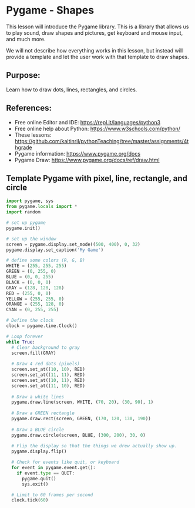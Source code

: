 # Pygame - Shapes

This lesson will introduce the Pygame library.  This is a library that allows us to play sound, draw shapes and pictures, get keyboard and mouse input, and much more.

We will not describe how everything works in this lesson, but instead will provide a template and let the user work with that template to draw shapes.

## Purpose:

Learn how to draw dots, lines, rectangles, and circles.

## References:
- Free online Editor and IDE: https://repl.it/languages/python3
- Free online help about Python:  https://www.w3schools.com/python/
- These lessons: https://github.com/kaltinril/pythonTeaching/tree/master/assignments/4thgrade
- Pygame information: https://www.pygame.org/docs
- Pygame Draw: https://www.pygame.org/docs/ref/draw.html

## Template Pygame with pixel, line, rectangle, and circle

```python
import pygame, sys
from pygame.locals import *
import random

# set up pygame
pygame.init()

# set up the window
screen = pygame.display.set_mode((500, 400), 0, 32)
pygame.display.set_caption('My Game')

# define some colors (R, G, B)
WHITE = (255, 255, 255)
GREEN = (0, 255, 0)
BLUE = (0, 0, 255)
BLACK = (0, 0, 0)
GRAY = (128, 128, 128)
RED = (255, 0, 0)
YELLOW = (255, 255, 0)
ORANGE = (255, 128, 0)
CYAN = (0, 255, 255)

# Define the clock
clock = pygame.time.Clock()

# Loop forever
while True:
  # Clear background to gray
  screen.fill(GRAY)
  
  # Draw 4 red dots (pixels)
  screen.set_at((10, 10), RED)
  screen.set_at((11, 11), RED)
  screen.set_at((10, 11), RED)
  screen.set_at((11, 10), RED)
  
  # Draw a white lines
  pygame.draw.line(screen, WHITE, (70, 20), (30, 90), 1)
  
  # Draw a GREEN rectangle
  pygame.draw.rect(screen, GREEN, (170, 120, 130, 190))
  
  # Draw a BLUE circle
  pygame.draw.circle(screen, BLUE, (300, 200), 30, 0)
  
  # Flip the display so that the things we drew actually show up.
  pygame.display.flip()

  # Check for events like quit, or keyboard
  for event in pygame.event.get():
    if event.type == QUIT:
      pygame.quit()
      sys.exit()

  # Limit to 60 frames per second
  clock.tick(60)

```


